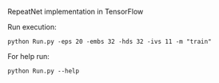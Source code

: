 RepeatNet implementation in TensorFlow

Run execution:

 `python Run.py -eps 20 -embs 32 -hds 32 -ivs 11 -m "train"`
 
 For help run:
 
 `python Run.py --help`
